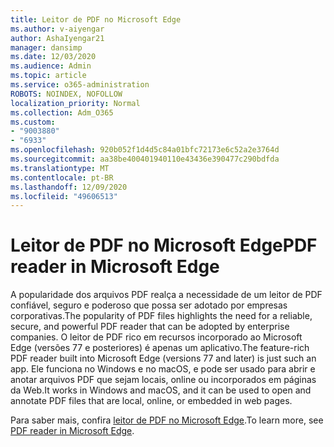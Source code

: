 ```yaml
---
title: Leitor de PDF no Microsoft Edge
ms.author: v-aiyengar
author: AshaIyengar21
manager: dansimp
ms.date: 12/03/2020
ms.audience: Admin
ms.topic: article
ms.service: o365-administration
ROBOTS: NOINDEX, NOFOLLOW
localization_priority: Normal
ms.collection: Adm_O365
ms.custom:
- "9003880"
- "6933"
ms.openlocfilehash: 920b052f1d4d5c84a01bfc72173e6c52a2e3764d
ms.sourcegitcommit: aa38be400401940110e43436e390477c290bdfda
ms.translationtype: MT
ms.contentlocale: pt-BR
ms.lasthandoff: 12/09/2020
ms.locfileid: "49606513"
---
```

# <a name="pdf-reader-in-microsoft-edge"></a><span data-ttu-id="df12a-102">Leitor de PDF no Microsoft Edge</span><span class="sxs-lookup"><span data-stu-id="df12a-102">PDF reader in Microsoft Edge</span></span>

<span data-ttu-id="df12a-103">A popularidade dos arquivos PDF realça a necessidade de um leitor de PDF confiável, seguro e poderoso que possa ser adotado por empresas corporativas.</span><span class="sxs-lookup"><span data-stu-id="df12a-103">The popularity of PDF files highlights the need for a reliable, secure, and powerful PDF reader that can be adopted by enterprise companies.</span></span> <span data-ttu-id="df12a-104">O leitor de PDF rico em recursos incorporado ao Microsoft Edge (versões 77 e posteriores) é apenas um aplicativo.</span><span class="sxs-lookup"><span data-stu-id="df12a-104">The feature-rich PDF reader built into Microsoft Edge (versions 77 and later) is just such an app.</span></span> <span data-ttu-id="df12a-105">Ele funciona no Windows e no macOS, e pode ser usado para abrir e anotar arquivos PDF que sejam locais, online ou incorporados em páginas da Web.</span><span class="sxs-lookup"><span data-stu-id="df12a-105">It works in Windows and macOS, and it can be used to open and annotate PDF files that are local, online, or embedded in web pages.</span></span>

<span data-ttu-id="df12a-106">Para saber mais, confira [leitor de PDF no Microsoft Edge](https://go.microsoft.com/fwlink/?linkid=2140005).</span><span class="sxs-lookup"><span data-stu-id="df12a-106">To learn more, see [PDF reader in Microsoft Edge](https://go.microsoft.com/fwlink/?linkid=2140005).</span></span>
